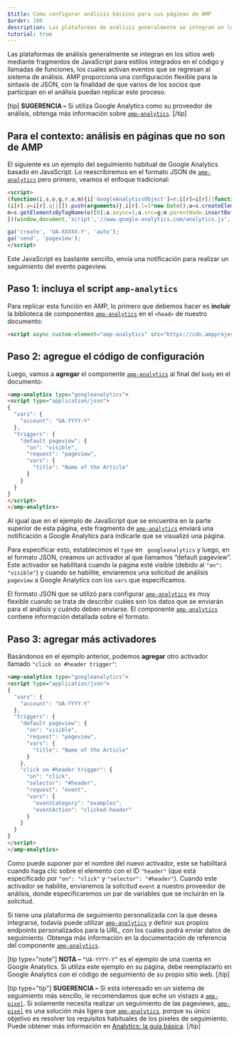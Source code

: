```yaml
---
$title: Cómo configurar análisis básicos para sus páginas de AMP
$order: 100
description: Las plataformas de análisis generalmente se integran en los sitios web mediante fragmentos de JavaScript para estilos integrados en el código y llamadas de funciones, los cuales activan eventos que se regresan al sistema de análisis.
tutorial: true
---
```


Las plataformas de análisis generalmente se integran en los sitios web mediante fragmentos de JavaScript para estilos integrados en el código y llamadas de funciones, los cuales activan eventos que se regresan al sistema de análisis. AMP proporciona una configuración flexible para la sintaxis de JSON, con la finalidad de que varios de los socios que participan en el análisis puedan replicar este proceso.

[tip] **SUGERENCIA –** Si utiliza Google Analytics como su proveedor de análisis, obtenga más información sobre [ `amp-analytics`](../../../documentation/components/reference/amp-analytics.md). [/tip]

## Para el contexto: análisis en páginas que no son de AMP

El siguiente es un ejemplo del seguimiento habitual de Google Analytics basado en JavaScript. Lo reescribiremos en el formato JSON de [`amp-analytics`](../../../documentation/components/reference/amp-analytics.md) pero primero, veamos el enfoque tradicional:

```html
<script>
(function(i,s,o,g,r,a,m){i['GoogleAnalyticsObject']=r;i[r]=i[r]||function(){
(i[r].q=i[r].q||[]).push(arguments)},i[r].l=1*new Date();a=s.createElement(o),
m=s.getElementsByTagName(o)[0];a.async=1;a.src=g;m.parentNode.insertBefore(a,m)
})(window,document,'script','//www.google-analytics.com/analytics.js','ga');

ga('create', 'UA-XXXXX-Y', 'auto');
ga('send', 'pageview');
</script>
```

Este JavaScript es bastante sencillo, envía una notificación para realizar un seguimiento del evento pageview.

## Paso 1: incluya el script `amp-analytics`

Para replicar esta función en AMP, lo primero que debemos hacer es **incluir** la biblioteca de componentes [`amp-analytics`](../../../documentation/components/reference/amp-analytics.md)  en el `<head>` de nuestro documento:

```html
<script async custom-element="amp-analytics" src="https://cdn.ampproject.org/v0/amp-analytics-0.1.js"></script>
```

## Paso 2: agregue el código de configuración

Luego, vamos a **agregar** el componente [`amp-analytics`](../../../documentation/components/reference/amp-analytics.md) al final del <code>body</code>  en el documento:

```html
<amp-analytics type="googleanalytics">
<script type="application/json">
{
  "vars": {
    "account": "UA-YYYY-Y"
  },
  "triggers": {
    "default pageview": {
      "on": "visible",
      "request": "pageview",
      "vars": {
        "title": "Name of the Article"
      }
    }
  }
}
</script>
</amp-analytics>
```

Al igual que en el ejemplo de JavaScript que se encuentra en la parte superior de esta página, este fragmento de [`amp-analytics`](../../../documentation/components/reference/amp-analytics.md) enviará una notificación a Google Analytics para indicarle que se visualizó una página.

Para especificar esto, establecimos el `type` en ` googleanalytics` y luego, en el formato JSON, creamos un activador al que llamamos “default pageview”. Este activador se habilitará cuando la página esté visible (debido al  `"on": "visible"`) y cuando se habilite, enviaremos una solicitud de análisis `pageview` a Google Analytics con los `vars` que especificamos.

El formato JSON que se utilizó para configurar [`amp-analytics`](../../../documentation/components/reference/amp-analytics.md) es muy flexible cuando se trata de describir cuáles son los datos que se enviarán para el análisis y cuándo deben enviarse. El componente [`amp-analytics`](../../../documentation/components/reference/amp-analytics.md) contiene información detallada sobre el formato.

## Paso 3: agregar más activadores

Basándonos en el ejemplo anterior, podemos **agregar** otro activador llamado `"click on #header trigger"`:

```html
<amp-analytics type="googleanalytics">
<script type="application/json">
{
  "vars": {
    "account": "UA-YYYY-Y"
  },
  "triggers": {
    "default pageview": {
      "on": "visible",
      "request": "pageview",
      "vars": {
        "title": "Name of the Article"
      }
    },
    "click on #header trigger": {
      "on": "click",
      "selector": "#header",
      "request": "event",
      "vars": {
        "eventCategory": "examples",
        "eventAction": "clicked-header"
      }
    }
  }
}
</script>
</amp-analytics>
```

Como puede suponer por el nombre del nuevo activador, este se habilitará cuando haga clic sobre el elemento con el ID `"header"` (que está especificado por `"on": "click"` y `"selector": "#header"`). Cuando este activador se habilite, enviaremos la solicitud `event` a nuestro proveedor de análisis, donde especificaremos un par de variables que se incluirán en la solicitud.

Si tiene una plataforma de seguimiento personalizada con la que desea integrarse, todavía puede utilizar [`amp-analytics`](../../../documentation/components/reference/amp-analytics.md) y definir sus propios endpoints personalizados para la URL, con los cuales podrá enviar datos de seguimiento. Obtenga más información en la documentación de referencia del componente [`amp-analytics`](../../../documentation/components/reference/amp-analytics.md).

[tip type="note"] **NOTA –**  `“UA-YYYY-Y”` es el ejemplo de una cuenta en Google Analytics. Si utiliza este ejemplo en su página, debe reemplazarlo en Google Analytics con el código de seguimiento de su propio sitio web. [/tip]

[tip type="tip"] **SUGERENCIA –** Si está interesado en un sistema de seguimiento más sencillo, le recomendamos que eche un vistazo a [`amp-pixel`](../../../documentation/components/reference/amp-pixel.md). Si solamente necesita realizar un seguimiento de las pageviews, [`amp-pixel`](../../../documentation/components/reference/amp-pixel.md) es una solución más ligera que [`amp-analytics`](../../../documentation/components/reference/amp-analytics.md), porque su único objetivo es resolver los requisitos habituales de los pixeles de seguimiento. Puede obtener más información en [Analytics: la guía básica](../../../documentation/guides-and-tutorials/optimize-measure/configure-analytics/analytics_basics.md). [/tip]
